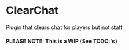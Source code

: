 # ClearChat
Plugin that clears chat for players but not staff

#### PLEASE NOTE: This is a WIP (See TODO:'s)

